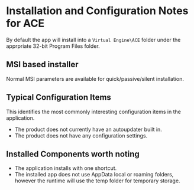 # Installation and Configuration Notes for ACE
By default the app will install into a `Virtual Engine\ACE` folder under the apprpriate 32-bit Program Files folder.


## MSI based installer

Normal MSI parameters are available for quick/passive/silent installation.

## Typical Configuration Items 

This identifies the most commonly interesting configuration items in the application.

* The product does not currently have an autoupdater built in.
* The product does not have any configuration settings.

## Installed Components worth noting

* The application installs with one shortcut.
* The installed app does not use AppData local or roaming folders, however the runtime will use the temp folder for temporary storage.